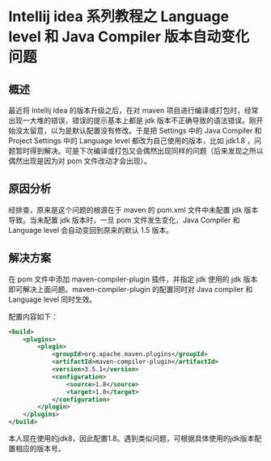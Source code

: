 # Intellij idea 系列教程之 Language level 和 Java Compiler 版本自动变化问题

## 概述

最近将 Intellij Idea 的版本升级之后，在对 maven 项目进行编译或打包时，经常出现一大堆的错误，错误的提示基本上都是 jdk 版本不正确导致的语法错误。刚开始没太留意，以为是默认配置没有修改。于是把 Settings 中的 Java Compiler 和 Project Settings 中的 Language level 都改为自己使用的版本，比如 jdk1.8 ，问题暂时得到解决。可是下次编译或打包又会偶然出现同样的问题（后来发现之所以偶然出现是因为对 pom 文件改动才会出现）。

## 原因分析

经排查，原来是这个问题的根源在于 maven 的 pom.xml 文件中未配置 jdk 版本导致。当未配置 jdk 版本时，一旦 pom 文件发生变化，Java Compiler 和 Language level 会自动变回到原来的默认 1.5 版本。

## 解决方案

在 pom 文件中添加 maven-compiler-plugin 插件，并指定 jdk 使用的 jdk 版本即可解决上面问题。maven-compiler-plugin 的配置同时对 Java compiler 和 Language level 同时生效。

配置内容如下：

```xml
<build>
    <plugins>
        <plugin>
            <groupId>org.apache.maven.plugins</groupId>
            <artifactId>maven-compiler-plugin</artifactId>
            <version>3.5.1</version>
            <configuration>
                <source>1.8</source>
                <target>1.8</target>
            </configuration>
        </plugin>
    </plugins>
</build>
```

本人现在使用的jdk8，因此配置1.8。遇到类似问题，可根据具体使用的jdk版本配置相应的版本号。